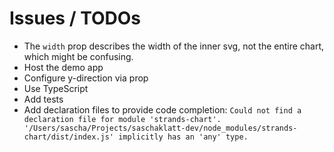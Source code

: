 # Issues / TODOs

- The `width` prop describes the width of the inner svg, not the entire chart, which might be confusing.
- Host the demo app
- Configure y-direction via prop
- Use TypeScript
- Add tests
- Add declaration files to provide code completion: `Could not find a declaration file for module 'strands-chart'. '/Users/sascha/Projects/saschaklatt-dev/node_modules/strands-chart/dist/index.js' implicitly has an 'any' type.`

